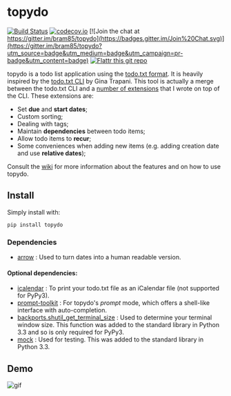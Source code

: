 topydo
======

[![Build Status](https://travis-ci.org/bram85/topydo.svg?branch=master)](https://travis-ci.org/bram85/topydo) [![codecov.io](https://codecov.io/github/bram85/topydo/coverage.svg?branch=master)](https://codecov.io/github/bram85/topydo?branch=master) [![Join the chat at https://gitter.im/bram85/topydo](https://badges.gitter.im/Join%20Chat.svg)](https://gitter.im/bram85/topydo?utm_source=badge&utm_medium=badge&utm_campaign=pr-badge&utm_content=badge) [![Flattr this git repo](http://api.flattr.com/button/flattr-badge-large.png)](https://flattr.com/submit/auto?user_id=bram85&url=https://github.com/bram85/topydo&title=topydo&language=&tags=github&category=software) 

topydo is a todo list application using the [todo.txt format][1]. It is heavily
inspired by the [todo.txt CLI][2] by Gina Trapani. This tool is actually a
merge between the todo.txt CLI and a [number of extensions][3] that I wrote
on top of the CLI. These extensions are:

* Set **due** and **start dates**;
* Custom sorting;
* Dealing with tags;
* Maintain **dependencies** between todo items;
* Allow todo items to **recur**;
* Some conveniences when adding new items (e.g. adding creation date and use
  **relative dates**);

Consult the [wiki][4] for more information about the features and on how to
use topydo.

Install
-------

Simply install with:

    pip install topydo

### Dependencies

* [arrow][8]          : Used to turn dates into a human readable version.

#### Optional dependencies:

* [icalendar][7]      : To print your todo.txt file as an iCalendar file
                        (not supported for PyPy3).
* [prompt-toolkit][6] : For topydo's _prompt_ mode, which offers a shell-like
                        interface with auto-completion.
* [backports.shutil_get_terminal_size][9] : Used to determine your terminal
                                            window size. This function was
                                            added to the standard library in
                                            Python 3.3 and so is only
                                            required for PyPy3.
* [mock][11]          : Used for testing. This was added to the standard
                        library in Python 3.3.

Demo
----

![gif][5]


[1]: https://github.com/ginatrapani/todo.txt-cli/wiki/The-Todo.txt-Format
[2]: https://github.com/ginatrapani/todo.txt-cli
[3]: https://github.com/bram85/todo.txt-tools
[4]: https://github.com/bram85/topydo/wiki
[5]: https://raw.githubusercontent.com/bram85/topydo/master/doc/topydo.gif
[6]: https://github.com/jonathanslenders/python-prompt-toolkit
[7]: https://github.com/collective/icalendar
[8]: https://github.com/crsmithdev/arrow
[9]: https://github.com/chrippa/backports.shutil_get_terminal_size
[10]: https://dateutil.readthedocs.org/
[11]: https://github.com/testing-cabal/mock
